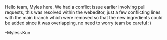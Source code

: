 Hello team, Myles here.
We had a conflict issue earlier involving pull requests, this was resolved within the
webeditor, just a few conflicting lines with the main branch which were removed so that
the new ingredients could be added since it was overlapping, no need to worry team be
careful :)

-Myles~Kun


